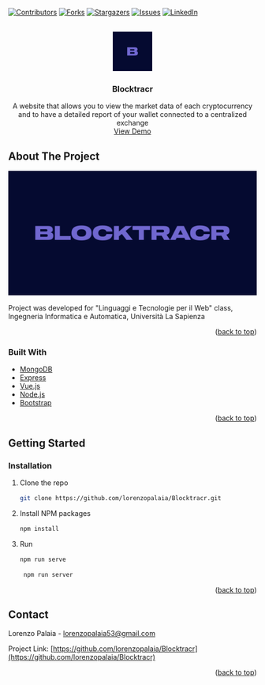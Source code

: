 [![Contributors][contributors-shield]][contributors-url]
[![Forks][forks-shield]][forks-url]
[![Stargazers][stars-shield]][stars-url]
[![Issues][issues-shield]][issues-url]
[![LinkedIn][linkedin-shield]][linkedin-url]

<div id="top"></div>

<br />
<div align="center">
  <a href="https://github.com/lorenzopalaia/Blocktracr">
    <img src="logo.png" alt="Logo" width="80" height="80">
  </a>

<h3 align="center">Blocktracr</h3>

  <p align="center">
    A website that allows you to view the market data of each cryptocurrency and to have a detailed report of your wallet connected to a centralized exchange
    <br />
    <a href="https://lorenzopalaia.github.io/Blocktracr">View Demo</a>
  </p>
</div>



<!-- ABOUT THE PROJECT -->
## About The Project

[![Product Name Screen Shot][product-screenshot]](https://lorenzopalaia.github.io/Blocktracr/)

Project was developed for "Linguaggi e Tecnologie per il Web" class, Ingegneria Informatica e Automatica, Università La Sapienza

<p align="right">(<a href="#top">back to top</a>)</p>



### Built With

* [MongoDB](https://www.mongodb.com/)
* [Express](https://expressjs.com/)
* [Vue.js](https://vuejs.org/)
* [Node.js](https://nodejs.org/)
* [Bootstrap](https://getbootstrap.com)

<p align="right">(<a href="#top">back to top</a>)</p>



<!-- GETTING STARTED -->
## Getting Started

### Installation

1. Clone the repo
   ```sh
   git clone https://github.com/lorenzopalaia/Blocktracr.git
   ```
2. Install NPM packages
   ```sh
   npm install
   ```
3. Run
   ```sh
   npm run serve
   ```
   ```sh
    npm run server
   ```
   
<p align="right">(<a href="#top">back to top</a>)</p>



<!-- CONTACT -->
## Contact

Lorenzo Palaia - lorenzopalaia53@gmail.com

Project Link: [https://github.com/lorenzopalaia/Blocktracr](https://github.com/lorenzopalaia/Blocktracr)

<p align="right">(<a href="#top">back to top</a>)</p>



<!-- MARKDOWN LINKS & IMAGES -->
[contributors-shield]: https://img.shields.io/github/contributors/lorenzopalaia/Blocktracr.svg?style=for-the-badge
[contributors-url]: https://github.com/lorenzopalaia/Blocktracr/graphs/contributors
[forks-shield]: https://img.shields.io/github/forks/lorenzopalaia/Blocktracr.svg?style=for-the-badge
[forks-url]: https://github.com/lorenzopalaia/Blocktracr/network/members
[stars-shield]: https://img.shields.io/github/stars/lorenzopalaia/Blocktracr.svg?style=for-the-badge
[stars-url]: https://github.com/lorenzopalaia/Blocktracr/stargazers
[issues-shield]: https://img.shields.io/github/issues/lorenzopalaia/Blocktracr.svg?style=for-the-badge
[issues-url]: https://github.com/lorenzopalaia/Blocktracr/issues
[linkedin-shield]: https://img.shields.io/badge/-LinkedIn-black.svg?style=for-the-badge&logo=linkedin&colorB=555
[linkedin-url]: https://linkedin.com/in/lorenzo-palaia-7177a5202
[product-screenshot]: blocktracr.png
